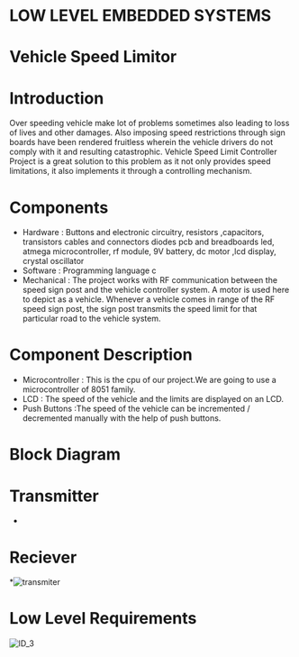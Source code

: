 # LOW LEVEL EMBEDDED SYSTEMS


# Vehicle Speed Limitor 

# Introduction
Over speeding vehicle make lot of problems sometimes also leading to loss of lives and other damages. Also imposing speed restrictions through sign boards have been rendered fruitless wherein the vehicle drivers do not comply with it and resulting catastrophic. Vehicle Speed Limit Controller Project is a great solution to this problem as it not only provides speed limitations, it also implements it through a controlling mechanism. 

# Components
* Hardware : Buttons and electronic circuitry, resistors ,capacitors, transistors cables and connectors diodes pcb and breadboards led, atmega microcontroller, rf module, 9V battery, dc motor ,lcd display, crystal oscillator
* Software : Programming language c
* Mechanical : The project works with RF communication between the speed sign post and the vehicle controller system. A motor is used here to depict as a vehicle. Whenever a vehicle comes in range of the RF speed sign post, the sign post transmits the speed limit for that particular road to the vehicle system.  

# Component Description
* Microcontroller : This is the cpu of our project.We are going to use a microcontroller of 8051 family.
* LCD : The speed of the vehicle and the limits are displayed on an LCD. 
* Push Buttons :The speed of the vehicle can be incremented / decremented manually with the help of push buttons.




# Block Diagram
# Transmitter
*
# Reciever
*![transmiter](https://user-images.githubusercontent.com/46949062/154929820-16375543-5a05-4361-a3ba-55026ac05bda.jpg)


# Low Level Requirements
![ID_3](https://user-images.githubusercontent.com/46949062/154904441-e8700364-63ee-4fc9-9ad4-7e6364b261b6.jpg)

